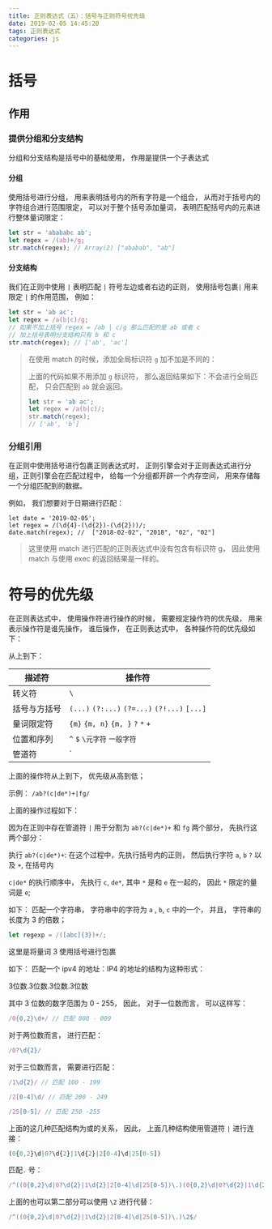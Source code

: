 ```yaml
---
title: 正则表达式（五）：括号与正则符号优先级
date: 2019-02-05 14:45:20
tags: 正则表达式
categories: js
---
```


# 括号

## 作用

### 提供分组和分支结构

分组和分支结构是括号中的基础使用， 作用是提供一个子表达式

#### 分组

使用括号进行分组， 用来表明括号内的所有字符是一个组合， 从而对于括号内的字符组合进行范围限定， 可以对于整个括号添加量词， 表明匹配括号内的元素进行整体量词限定：

```js
let str = 'abababc ab';
let regex = /(ab)+/g;
str.match(regex); // Array(2) ["ababab", "ab"]
```

#### 分支结构

我们在正则中使用 `|` 表明匹配 `|`  符号左边或者右边的正则， 使用括号包裹`|` 用来限定 `|` 的作用范围， 例如：

```js
let str = 'ab ac';
let regex = /a(b|c)/g;
// 如果不加上括号 regex = /ab | c/g 那么匹配的是 ab 或者 c
// 加上括号表明分支结构只有 b 和 c
str.match(regex); // ['ab', 'ac']
```

> 在使用 match 的时候，添加全局标识符 `g` 加不加是不同的：
>
> 上面的代码如果不用添加 `g` 标识符， 那么返回结果如下：不会进行全局匹配， 只会匹配到 `ab` 就会返回。
>
> ```js
> let str = 'ab ac';
> let regex = /a(b|c)/;
> str.match(regex);
> // ['ab', 'b']
> ```



### 分组引用

在正则中使用括号进行包裹正则表达式时， 正则引擎会对于正则表达式进行分组，正则引擎会在匹配过程中， 给每一个分组都开辟一个内存空间， 用来存储每一个分组匹配到的数据。

例如， 我们想要对于日期进行匹配：

```
let date = '2019-02-05';
let regex = /(\d{4}-(\d{2})-(\d{2}))/;
date.match(regex); //  ["2018-02-02", "2018", "02", "02"]
```

> 这里使用 match 进行匹配的正则表达式中没有包含有标识符 g， 因此使用 match 与使用 exec 的返回结果是一样的。

# 符号的优先级

在正则表达式中， 使用操作符进行操作的时候， 需要规定操作符的优先级， 用来表示操作符是谁先操作， 谁后操作， 在正则表达式中， 各种操作符的优先级如下：

从上到下：

| 描述符       | 操作符                                        |
| ------------ | --------------------------------------------- |
| 转义符       | `\`                                           |
| 括号与方括号 | `(...)` `(?:...)` `(?=...)` `(?!...)` `[...]` |
| 量词限定符   | `{m}` `{m, n}` `{m, }` `?`  `*` `+`           |
| 位置和序列   | `^`  `$`  `\元字符`  `一般字符`               |
| 管道符       | `|`                                           |

上面的操作符从上到下， 优先级从高到低；

示例： `/ab?(c|de*)+|fg/`

上面的操作过程如下：

因为在正则中存在管道符 `|` 用于分割为 `ab?(c|de*)+`  和 `fg` 两个部分， 先执行这两个部分：

执行 `ab?(c|de*)+`: 在这个过程中，先执行括号内的正则， 然后执行字符 `a`, `b` `?` 以及 `+`, 在括号内

`c|de*` 的执行顺序中， 先执行 `c`, `de*`,  其中 `*` 是和 `e` 在一起的， 因此 `*` 限定的量词是 `e`;

如下：  匹配一个字符串， 字符串中的字符为  `a` , `b`, `c` 中的一个， 并且， 字符串的长度为 3 的倍数；

```js
let regexp = /([abc]{3})+/;
```

 这里是将量词 3 使用括号进行包裹

如下： 匹配一个 ipv4 的地址：IP4 的地址的结构为这种形式：

3位数.3位数.3位数.3位数

其中 3 位数的数字范围为 0 - 255， 因此， 对于一位数而言， 可以这样写：

```js
/0{0,2}\d+/ // 匹配 000 - 009
```

对于两位数而言， 进行匹配：

```js
/0?\d{2}/
```

对于三位数而言， 需要进行匹配：

```js
/1\d{2}/ // 匹配 100 - 199
```

```js
/2[0-4]\d/ // 匹配 200 - 249
```

```js
/25[0-5]/ // 匹配 250 -255
```

上面的这几种匹配结构为或的关系， 因此， 上面几种结构使用管道符 `|` 进行连接：

```js
(0{0,2}\d|0?\d{2}|1\d{2}|2[0-4]\d|25[0-5])
```

匹配`.` 号：

```js
/^((0{0,2}\d|0?\d{2}|1\d{2}|2[0-4]\d|25[0-5])\.)(0{0,2}\d|0?\d{2}|1\d{2}|2[0-4]\d|25[0-5])$/
```

上面的也可以第二部分可以使用 `\2`  进行代替：

```js
/^((0{0,2}\d|0?\d{2}|1\d{2}|2[0-4]\d|25[0-5])\.)\2$/
```





